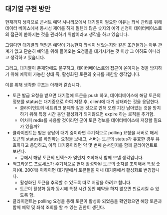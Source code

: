 ## 대기열 구현 방안

현재까지 생각으로 콘서트 예약 시나리오에서 대기열이 필요한 이유는 좌석 관리를 위해 데이터 베이스에서 동시성 제어를 하게 될텐데 많은 숫자의 예약 신청이 데이터베이스로의 접근이 쏟아지는 것을 관리하기 위함이라고 생각을 하고 있습니다. 

그렇다면 대기열의 책임은 예약이 가능한지 좌석이 남았는지와 같은 조건들과는 아무 관계가 없고 단순히 예약을 위해 들어오는 요청들을 대기시키는 것 이상 그 이하도 아니라고 생각하고 있습니다.

그리고, 대기열이 존재함에도 불구하고, 데이터베이스로의 접근이 쏟아지는 것을 방지하기 위해 예약이 가능한 상태 즉, 활성화된 토큰의 숫자를 제한할 생각입니다. 

이를 위해 생각한 구조는 아래와 같습니다.

- 토큰 발급 요청을 받으면 대기열에 토큰을 push 하고, 데이터베이스에 해당 토큰의 정보를 status는 대기중으로 하여 저장 후, client에 대기 상태라는 것을 응답한다.
    - 클라이언트의 네트워크 문제와 같은 것으로 인해 오랜 기간 남아있는 것을 방지하기 위해 특정 시간 동안 활성화가 되지않으면 expire 하는 로직을 추가함.
    - 어차피 redis를 사용할 것이라면 굳이 토큰 정보를 데이터베이스에 저장할 필요가 있을까?
- 클라이언트는 받은 응답이 대기 중이라면 주기적으로 polling 요청을 서버로 해서 토큰의 status를 확인하는 요청을 보내고, 서버는 토큰의 status가 유효한 경우 유효하다고 응답하고, 아직 대기중이라면 약 몇 번째 순서인지를 함께 클라이언트로 보낸다.
    - 큐에서 해당 토큰의 인덱스가 몇인지 조회해서 함께 보낼 생각입니다.
- 백그라운드 프로세스가 주기적으로 현재 활성화된 토큰의 숫자를 조회해서 특정 숫자(예. 200개) 이하이면 대기열에서 토큰들을 꺼내 대기중에서 활성화로 변경합니다.
    - 활성화된 토큰을 추적할 수 있도록 따로 저장을 하려고 합니다.
    - 토큰이 활성화 됨과 동시에 특정 시간 동안 예약을 하지 않으면 만료시킬 수 있도록 함.
- 클라이언트는 polling 요청을 통해 토큰이 활성화 되었음을 확인했으면 해당 토큰과 함께 예약 및 좌석 조회를 할 수 있는 권한이 생긴다.
